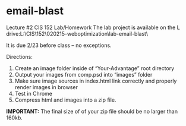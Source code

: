 # email-blast
Lecture #2 CIS 152 Lab/Homework
The lab project is available on the L drive:L:\CIS\152\020215-weboptimization\lab-email-blast\

It is due 2/23 before class – no exceptions.

Directions:
<ol>
<li>Create an image folder inside of “Your-Advantage” root directory</li>
<li>Output your images from comp.psd into “images” folder</li>
<li>Make sure image sources in index.html link correctly and properly render images in browser</li>
<li>Test in Chrome</li>
<li>Compress html and images into a zip file.</li> 
</ol>
<strong>IMPORTANT:</strong> The final size of of your zip file should be no larger than 160kb.

